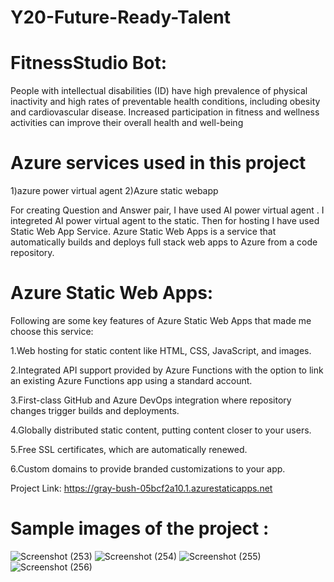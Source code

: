 # Y20-Future-Ready-Talent
# FitnessStudio Bot:

People with intellectual disabilities (ID) have high prevalence of physical inactivity and high rates of preventable health conditions, including obesity and cardiovascular disease. Increased participation in fitness and wellness activities can improve their overall health and well-being
# Azure services used in this project

1)azure power virtual agent 2)Azure static webapp

For creating Question and Answer pair, I have used AI power virtual agent . I integreted AI power virtual agent to the static. Then for hosting I have used Static Web App Service. Azure Static Web Apps is a service that automatically builds and deploys full stack web apps to Azure from a code repository.

# Azure Static Web Apps: 

Following are some key features of Azure Static Web Apps that made me choose this service:

1.Web hosting for static content like HTML, CSS, JavaScript, and images.

2.Integrated API support provided by Azure Functions with the option to link an existing Azure Functions app using a standard account.

3.First-class GitHub and Azure DevOps integration where repository changes trigger builds and deployments.

4.Globally distributed static content, putting content closer to your users.

5.Free SSL certificates, which are automatically renewed.

6.Custom domains to provide branded customizations to your app.

Project Link: https://gray-bush-05bcf2a10.1.azurestaticapps.net

# Sample images of the project :
![Screenshot (253)](https://user-images.githubusercontent.com/96165305/179258870-e799b9a5-71d9-4017-a5b8-041be2c5ebdc.png)
![Screenshot (254)](https://user-images.githubusercontent.com/96165305/179258867-f0449ac7-9244-428c-aa3e-0cbc98b4e9e5.png)
![Screenshot (255)](https://user-images.githubusercontent.com/96165305/179258857-e11ff202-625d-4882-8a8b-b438861f7d8a.png)
![Screenshot (256)](https://user-images.githubusercontent.com/96165305/179258873-63cd1b1e-c819-42f1-a460-8c4ca3604cf0.png)



